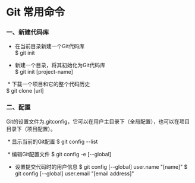 # Git 常用命令

### 一、新建代码库
  * 在当前目录新建一个Git代码库<br>
  $ git init

  * 新建一个目录，将其初始化为Git代码库<br>
  $ git init [project-name]

  * 下载一个项目和它的整个代码历史<br>
  $ git clone [url]

### 二、配置
Git的设置文件为.gitconfig，它可以在用户主目录下（全局配置），也可以在项目目录下（项目配置）。

  * 显示当前的Git配置
  $ git config --list

  * 编辑Git配置文件
  $ git config -e [--global]

  * 设置提交代码时的用户信息
  $ git config [--global] user.name "[name]"
  $ git config [--global] user.email "[email address]"
